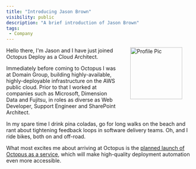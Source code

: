 ```yaml
---
title: "Introducing Jason Brown"
visibility: public
description: "A brief introduction of Jason Brown"
tags:
 - Company
---
```


<div style="float: right; margin: 30px; margin-top: 0">
<img alt="Profile Pic" src="https://i.octopus.com/site/team/avatar-jasbro-140.png" height="140" width="140" />
</div>

Hello there, I'm Jason and I have just joined Octopus Deploy as a Cloud Architect.

Immediately before coming to Octopus I was at Domain Group, building highly-available, highly-deployable infrastructure on the AWS public cloud. Prior to that I worked at companies such as Microsoft, Dimension Data and Fujitsu, in roles as diverse as Web Developer, Support Engineer and SharePoint Architect.

In my spare time I drink pina coladas, go for long walks on the beach and rant about tightening feedback loops in software delivery teams. Oh, and I ride bikes, both on and off-road.

What most excites me about arriving at Octopus is the [planned launch of Octopus as a service](https://octopus.com/blog/roadmap-2017), which will make high-quality deployment automation even more accessible.






